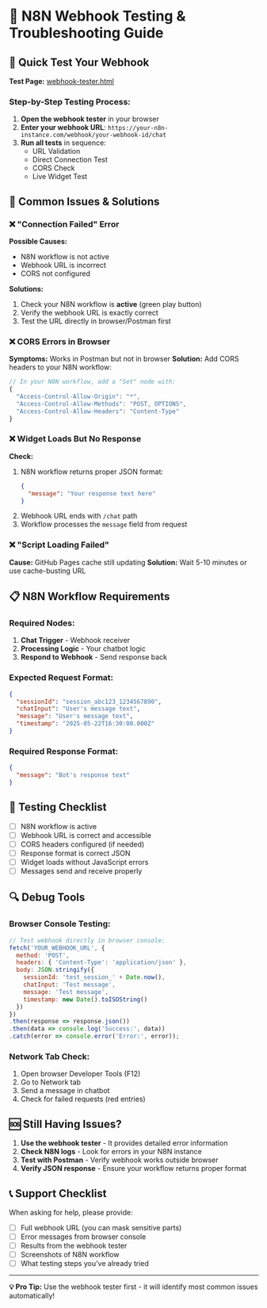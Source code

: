 # 🧪 N8N Webhook Testing & Troubleshooting Guide

## 🚀 Quick Test Your Webhook

**Test Page:** [webhook-tester.html](webhook-tester.html)

### Step-by-Step Testing Process:

1. **Open the webhook tester** in your browser
2. **Enter your webhook URL**: `https://your-n8n-instance.com/webhook/your-webhook-id/chat`
3. **Run all tests** in sequence:
   - URL Validation
   - Direct Connection Test
   - CORS Check
   - Live Widget Test

## 🔧 Common Issues & Solutions

### ❌ **"Connection Failed" Error**
**Possible Causes:**
- N8N workflow is not active
- Webhook URL is incorrect
- CORS not configured

**Solutions:**
1. Check your N8N workflow is **active** (green play button)
2. Verify the webhook URL is exactly correct
3. Test the URL directly in browser/Postman first

### ❌ **CORS Errors in Browser**
**Symptoms:** Works in Postman but not in browser
**Solution:** Add CORS headers to your N8N workflow:

```javascript
// In your N8N workflow, add a "Set" node with:
{
  "Access-Control-Allow-Origin": "*",
  "Access-Control-Allow-Methods": "POST, OPTIONS",
  "Access-Control-Allow-Headers": "Content-Type"
}
```

### ❌ **Widget Loads But No Response**
**Check:**
1. N8N workflow returns proper JSON format:
   ```json
   {
     "message": "Your response text here"
   }
   ```
2. Webhook URL ends with `/chat` path
3. Workflow processes the `message` field from request

### ❌ **"Script Loading Failed"**
**Cause:** GitHub Pages cache still updating
**Solution:** Wait 5-10 minutes or use cache-busting URL

## 📋 **N8N Workflow Requirements**

### Required Nodes:
1. **Chat Trigger** - Webhook receiver
2. **Processing Logic** - Your chatbot logic
3. **Respond to Webhook** - Send response back

### Expected Request Format:
```json
{
  "sessionId": "session_abc123_1234567890",
  "chatInput": "User's message text",
  "message": "User's message text", 
  "timestamp": "2025-05-22T16:30:00.000Z"
}
```

### Required Response Format:
```json
{
  "message": "Bot's response text"
}
```

## 🎯 **Testing Checklist**

- [ ] N8N workflow is active
- [ ] Webhook URL is correct and accessible
- [ ] CORS headers configured (if needed)
- [ ] Response format is correct JSON
- [ ] Widget loads without JavaScript errors
- [ ] Messages send and receive properly

## 🔍 **Debug Tools**

### Browser Console Testing:
```javascript
// Test webhook directly in browser console:
fetch('YOUR_WEBHOOK_URL', {
  method: 'POST',
  headers: { 'Content-Type': 'application/json' },
  body: JSON.stringify({ 
    sessionId: 'test_session_' + Date.now(),
    chatInput: 'Test message',
    message: 'Test message',
    timestamp: new Date().toISOString()
  })
})
.then(response => response.json())
.then(data => console.log('Success:', data))
.catch(error => console.error('Error:', error));
```

### Network Tab Check:
1. Open browser Developer Tools (F12)
2. Go to Network tab
3. Send a message in chatbot
4. Check for failed requests (red entries)

## 🆘 **Still Having Issues?**

1. **Use the webhook tester** - It provides detailed error information
2. **Check N8N logs** - Look for errors in your N8N instance
3. **Test with Postman** - Verify webhook works outside browser
4. **Verify JSON response** - Ensure your workflow returns proper format

## 📞 **Support Checklist**

When asking for help, please provide:
- [ ] Full webhook URL (you can mask sensitive parts)
- [ ] Error messages from browser console
- [ ] Results from the webhook tester
- [ ] Screenshots of N8N workflow
- [ ] What testing steps you've already tried

---

**💡 Pro Tip:** Use the webhook tester first - it will identify most common issues automatically!
